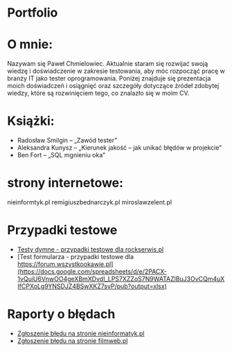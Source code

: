 # Portfolio
# O mnie:
Nazywam się Paweł Chmielowiec. Aktualnie staram się rozwijać swoją wiedzę i doświadczenie w zakresie testowania, aby móc rozpocząć pracę w branży IT jako tester oprogramowania. Poniżej znajduje się prezentacja moich doświadczeń i osiągnięć oraz szczegóły dotyczące źródeł zdobytej wiedzy, które są rozwinięciem tego, co znalazło się w moim CV.

# Książki:
- Radosław Smilgin – „Zawód tester”
- Aleksandra Kunysz – „Kierunek jakość – jak unikać błędów w projekcie”
- Ben Fort – „SQL  mgnieniu oka”
	
# strony internetowe:
nieinformtyk.pl
remigiuszbednarczyk.pl
miroslawzelent.pl


# Przypadki testowe
  - [Testy dymne - przypadki testowe dla rockserwis.pl ]( https://docs.google.com/spreadsheets/d/1coxJsP8IbJiVwzt43nYskQL2nToK5Mc3mWIUS8ZV4Zo/edit?usp=sharing)
  - [Test formularza - przypadki testowe dla https://forum.wszystkookawie.pl](https://docs.google.com/spreadsheets/d/e/2PACX-1vQuiU6VnwOO4geXBmXDvdI_LPS7XZZoS7N9WATAZlBuJ3OvCQm4uXIfCPXoLg9YNSDJZ4BSwXKZ7svP/pub?output=xlsx)

# Raporty o błędach
- [Zgłoszenie błędu na stronie nieinformatyk.pl](https://docs.google.com/document/d/1nTFH8TvVrRTMh6yjLdP6kbBypomtn0f1Z2mrS3BhB6Q/edit?usp=sharing)
- [Zgłoszenie błędu na stronie filmweb.pl](https://drive.google.com/file/d/1gKwVEAQX8zgHs5r8j7P_nklrYOPO5ZUJ/view?usp=sharing)



